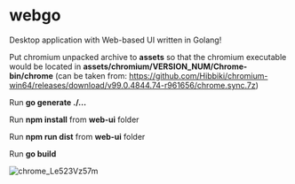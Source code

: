 # webgo

Desktop application with Web-based UI written in Golang!


Put chromium unpacked archive to **assets** so that the chromium executable would be located in **assets/chromium/VERSION_NUM/Chrome-bin/chrome** (can be taken from: https://github.com/Hibbiki/chromium-win64/releases/download/v99.0.4844.74-r961656/chrome.sync.7z)

Run **go generate ./...**

Run **npm install** from **web-ui** folder

Run **npm run dist** from **web-ui** folder

Run **go build**

![chrome_Le523Vz57m](https://user-images.githubusercontent.com/72680690/159305077-f7887c24-7f37-485a-a115-0378437ac206.gif)
